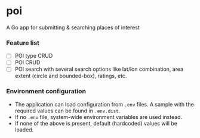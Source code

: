 # poi
A Go app for submitting &amp; searching places of interest

### Feature list
- [ ] POI type CRUD
- [ ] POI CRUD
- [ ] POI search with several search options like lat/lon combination, area extent (circle and bounded-box), ratings, etc. 

### Environment configuration
- The application can load configuration from `.env` files. A sample with the required
values can be found in `.env.dist`.
- If no `.env` file, system-wide environment variables are used instead.
- If none of the above is present, default (hardcoded) values will be loaded.
